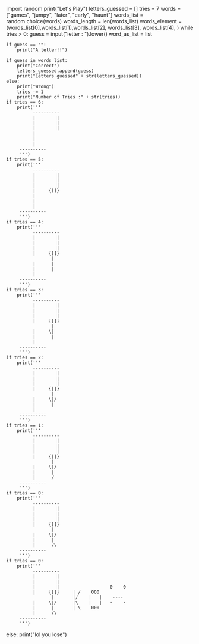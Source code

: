 import random
print("Let's Play")
letters_guessed = []
tries = 7
words = ["games", "jumpy", "later", "early", "haunt"]
words_list = random.choice(words)
words_length = len(words_list)
words_element = (words_list[0],words_list[1],words_list[2], words_list[3], words_list[4], ) 
while tries > 0:
    guess = input("letter : ").lower()
    word_as_list = list
    
    if guess == "":
        print("A letter!!")
    
    if guess in words_list:
        print("Correct")
        letters_guessed.append(guess)
        print("Letters guessed" + str(letters_guessed))
    else:
        print("Wrong")
        tries -= 1
        print("Number of Tries :" + str(tries))
    if tries == 6:
        print('''
              ----------
              |        |
              |        |
              |        |
              |
              |
              |
         ----------
         ''')
    if tries == 5:
        print('''
              ----------
              |        |
              |        |
              |        |
              |     {[]}
              |
              |
              |
         ----------
         ''')
    if tries == 4:
        print('''
              ----------
              |        |
              |        |
              |        |
              |     {[]}
                     |
              |      |
              |      |
              |
         ----------
         ''')
    if tries == 3:
        print('''
              ----------
              |        |
              |        |
              |        |
              |     {[]}
                     |
              |     \|
              |      |
              |      
         ----------
         ''')
    if tries == 2:
        print('''
              ----------
              |        |
              |        |
              |        |
              |     {[]}
                     |
              |     \|/
              |      |
              |      
         ----------
         ''')
    if tries == 1:
        print('''
              ----------
              |        |
              |        |
              |        |
              |     {[]}
                     |
              |     \|/
              |      |
              |      /
         ----------
         ''')
    if tries == 0:
        print('''
              ----------
              |        |
              |        |
              |        |
              |     {[]}
                     |
              |     \|/
              |      |
              |      /\
         ----------
         ''')
    if tries == 0:
        print('''
              ----------
              |        |
              |        |
              |        |                   0    0
              |     {[]}     | /    000
                     |       |/    |   |    ----
              |     \|/      |\    |   |   -    -
              |      |       | \    000
              |      /\
         ----------
         ''')
   
    

        
else:
    print("lol you lose")

